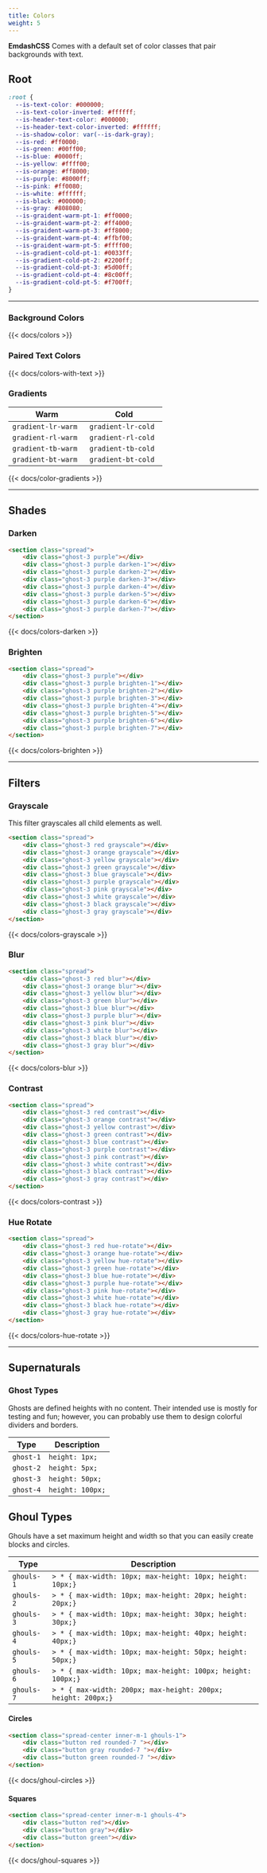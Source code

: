 ```yaml
---
title: Colors 
weight: 5
---
```



**EmdashCSS** Comes with a default set of color classes that pair backgrounds with text.

## Root 

```css
:root {
  --is-text-color: #000000;
  --is-text-color-inverted: #ffffff;
  --is-header-text-color: #000000;
  --is-header-text-color-inverted: #ffffff;
  --is-shadow-color: var(--is-dark-gray);
  --is-red: #ff0000;
  --is-green: #00ff00;
  --is-blue: #0000ff;
  --is-yellow: #ffff00;
  --is-orange: #ff8000;
  --is-purple: #8000ff;
  --is-pink: #ff0080;
  --is-white: #ffffff;
  --is-black: #000000;
  --is-gray: #808080;
  --is-graident-warm-pt-1: #ff0000;
  --is-graident-warm-pt-2: #ff4000;
  --is-graident-warm-pt-3: #ff8000;
  --is-graident-warm-pt-4: #ffbf00;
  --is-graident-warm-pt-5: #ffff00;
  --is-gradient-cold-pt-1: #0033ff;
  --is-gradient-cold-pt-2: #2200ff;
  --is-gradient-cold-pt-3: #5d00ff;
  --is-gradient-cold-pt-4: #8c00ff;
  --is-gradient-cold-pt-5: #f700ff;
}
```

---

### Background Colors

{{< docs/colors >}}


### Paired Text Colors 

{{< docs/colors-with-text >}}

### Gradients 

|Warm|Cold|
|-|-|
|`gradient-lr-warm `|`gradient-lr-cold `|
|`gradient-rl-warm `|`gradient-rl-cold `|
|`gradient-tb-warm `|`gradient-tb-cold `|
|`gradient-bt-warm `|`gradient-bt-cold `|

{{< docs/color-gradients >}}

---

## Shades 

### Darken 

```html
<section class="spread">
    <div class="ghost-3 purple"></div>
    <div class="ghost-3 purple darken-1"></div>
    <div class="ghost-3 purple darken-2"></div>
    <div class="ghost-3 purple darken-3"></div>
    <div class="ghost-3 purple darken-4"></div>
    <div class="ghost-3 purple darken-5"></div>
    <div class="ghost-3 purple darken-6"></div>
    <div class="ghost-3 purple darken-7"></div>
</section>
```

{{< docs/colors-darken >}}

### Brighten 

```html
<section class="spread">
    <div class="ghost-3 purple"></div>
    <div class="ghost-3 purple brighten-1"></div>
    <div class="ghost-3 purple brighten-2"></div>
    <div class="ghost-3 purple brighten-3"></div>
    <div class="ghost-3 purple brighten-4"></div>
    <div class="ghost-3 purple brighten-5"></div>
    <div class="ghost-3 purple brighten-6"></div>
    <div class="ghost-3 purple brighten-7"></div>
</section>
```

{{< docs/colors-brighten >}}

---

## Filters 

### Grayscale 

This filter grayscales all child elements as well. 

```html
<section class="spread">
    <div class="ghost-3 red grayscale"></div>
    <div class="ghost-3 orange grayscale"></div>
    <div class="ghost-3 yellow grayscale"></div>
    <div class="ghost-3 green grayscale"></div>
    <div class="ghost-3 blue grayscale"></div>
    <div class="ghost-3 purple grayscale"></div>
    <div class="ghost-3 pink grayscale"></div>
    <div class="ghost-3 white grayscale"></div>
    <div class="ghost-3 black grayscale"></div>
    <div class="ghost-3 gray grayscale"></div>
</section>
```

{{< docs/colors-grayscale >}}

### Blur

```html
<section class="spread">
    <div class="ghost-3 red blur"></div>
    <div class="ghost-3 orange blur"></div>
    <div class="ghost-3 yellow blur"></div>
    <div class="ghost-3 green blur"></div>
    <div class="ghost-3 blue blur"></div>
    <div class="ghost-3 purple blur"></div>
    <div class="ghost-3 pink blur"></div>
    <div class="ghost-3 white blur"></div>
    <div class="ghost-3 black blur"></div>
    <div class="ghost-3 gray blur"></div>
</section>
```

{{< docs/colors-blur >}}

### Contrast 

```html
<section class="spread">
    <div class="ghost-3 red contrast"></div>
    <div class="ghost-3 orange contrast"></div>
    <div class="ghost-3 yellow contrast"></div>
    <div class="ghost-3 green contrast"></div>
    <div class="ghost-3 blue contrast"></div>
    <div class="ghost-3 purple contrast"></div>
    <div class="ghost-3 pink contrast"></div>
    <div class="ghost-3 white contrast"></div>
    <div class="ghost-3 black contrast"></div>
    <div class="ghost-3 gray contrast"></div>
</section>
```

{{< docs/colors-contrast >}}

### Hue Rotate 

```html
<section class="spread">
    <div class="ghost-3 red hue-rotate"></div>
    <div class="ghost-3 orange hue-rotate"></div>
    <div class="ghost-3 yellow hue-rotate"></div>
    <div class="ghost-3 green hue-rotate"></div>
    <div class="ghost-3 blue hue-rotate"></div>
    <div class="ghost-3 purple hue-rotate"></div>
    <div class="ghost-3 pink hue-rotate"></div>
    <div class="ghost-3 white hue-rotate"></div>
    <div class="ghost-3 black hue-rotate"></div>
    <div class="ghost-3 gray hue-rotate"></div>
</section>
```

{{< docs/colors-hue-rotate >}}

---

## Supernaturals

###  Ghost Types

Ghosts are defined heights with no content. Their intended use is mostly for testing and fun; however, you can probably use them to design colorful dividers and borders. 

|Type| Description|
|-|-|
|`ghost-1`| `height: 1px;`|
|`ghost-2`| `height: 5px;`|
|`ghost-3`|`height: 50px;`|
|`ghost-4`|`height: 100px;`|


## Ghoul Types 

Ghouls have a set maximum height and width so that you can easily create blocks and circles.

|Type| Description|
|-|-|
|`ghouls-1`|`> * { max-width: 10px; max-height: 10px; height: 10px;}`|
|`ghouls-2`|`> * { max-width: 10px; max-height: 20px; height: 20px;}`|
|`ghouls-3`|`> * { max-width: 10px; max-height: 30px; height: 30px;}`|
|`ghouls-4`|`> * { max-width: 10px; max-height: 40px; height: 40px;}`|
|`ghouls-5`|`> * { max-width: 10px; max-height: 50px; height: 50px;}`|
|`ghouls-6`|`> * { max-width: 10px; max-height: 100px; height: 100px;}`|
|`ghouls-7`|`> * { max-width: 200px; max-height: 200px; height: 200px;}`|

#### Circles 

```html
<section class="spread-center inner-m-1 ghouls-1">
    <div class="button red rounded-7 "></div>
    <div class="button gray rounded-7 "></div>
    <div class="button green rounded-7 "></div>
</section>
```

{{< docs/ghoul-circles >}}

#### Squares 

```html
<section class="spread-center inner-m-1 ghouls-4">
    <div class="button red"></div>
    <div class="button gray"></div>
    <div class="button green"></div>
</section>
```

{{< docs/ghoul-squares >}}